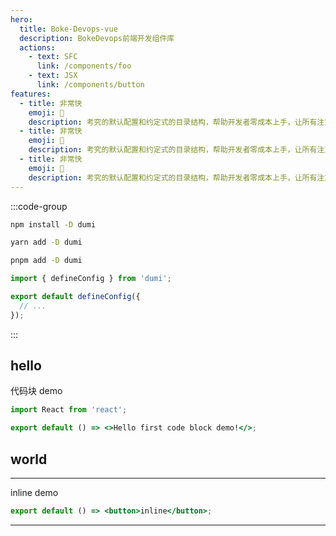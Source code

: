 ```yaml
---
hero:
  title: Boke-Devops-vue
  description: BokeDevops前端开发组件库
  actions:
    - text: SFC
      link: /components/foo
    - text: JSX
      link: /components/button
features:
  - title: 非常快
    emoji: 🚀
    description: 考究的默认配置和约定式的目录结构，帮助开发者零成本上手，让所有注意力都能放在文档编写和组件开发上
  - title: 非常快
    emoji: 🚀
    description: 考究的默认配置和约定式的目录结构，帮助开发者零成本上手，让所有注意力都能放在文档编写和组件开发上
  - title: 非常快
    emoji: 🚀
    description: 考究的默认配置和约定式的目录结构，帮助开发者零成本上手，让所有注意力都能放在文档编写和组件开发上
---
```


:::code-group

```bash [npm]
npm install -D dumi
```

```bash [yarn]
yarn add -D dumi
```

```bash [pnpm]
pnpm add -D dumi
```

```ts [.dumirc.ts] {3}
import { defineConfig } from 'dumi';

export default defineConfig({
  // ...
});
```
:::

## hello

代码块 demo

```jsx
import React from 'react';

export default () => <>Hello first code block demo!</>;
```

## world

---

inline demo

```jsx | inline
export default () => <button>inline</button>;
```

---
